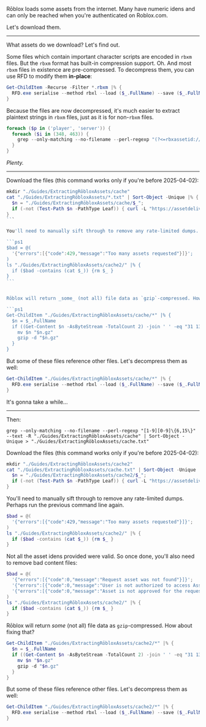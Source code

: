 Rōblox loads some assets from the internet. Many have numeric idens and can only be reached when you're authenticated on Roblox.com.

Let's download them.

---

What assets do we download? Let's find out.

Some files which contain important character scripts are encoded in `rbxm` files. But the `rbxm` format has built-in compression support. Oh. And most `rbxm` files in existence are pre-compressed. To decompress them, you can use RFD to modify them **in-place**:

```ps1
Get-ChildItem -Recurse -Filter *.rbxm |% {
  RFD.exe serialise --method rbxl --load ($_.FullName) --save ($_.FullName)
}
```

Because the files are now decompressed, it's much easier to extract plaintext strings in `rbxm` files, just as it is for non-`rbxm` files.

```ps1
foreach ($p in ('player', 'server')) {
  foreach ($i in (348, 463)) {
    grep --only-matching --no-filename --perl-regexp "(?<=rbxassetid://)[0-9]\{6,\}" -R .\Roblox\v$i\$p\Content\ | Sort-Object -Unique > "./Guides/ExtractingRōbloxAssets/$i-$p.txt"
  }
}
```

_Plenty._

---

Download the files (this command works only if you're before 2025-04-02):

````ps1
mkdir "./Guides/ExtractingRōbloxAssets/cache"
cat "./Guides/ExtractingRōbloxAssets/*.txt" | Sort-Object -Unique |% {
  $n = "./Guides/ExtractingRōbloxAssets/cache/$_";
  if (-not (Test-Path $n -PathType Leaf)) { curl -L "https://assetdelivery.roblox.com/v1/asset/?id=$_" --output $n }
}
```

You'll need to manually sift through to remove any rate-limited dumps.  Perhaps run the previous command line again.

```ps1
$bad = @(
  '{"errors":[{"code":429,"message":"Too many assets requested"}]}';
)
ls "./Guides/ExtractingRōbloxAssets/cache2/" |% {
  if ($bad -contains (cat $_)) {rm $_ }
}
```


Rōblox will return _some_ (not all) file data as `gzip`-compressed. How about fixing that?

```ps1
Get-ChildItem "./Guides/ExtractingRōbloxAssets/cache/*" |% {
  $n = $_.FullName
  if ((Get-Content $n -AsByteStream -TotalCount 2) -join ' ' -eq "31 139") {
    mv $n "$n.gz"
    gzip -d "$n.gz"
  }
}
````

But some of these files reference other files. Let's decompress them as well:

```ps1
Get-ChildItem "./Guides/ExtractingRōbloxAssets/cache/*" |% {
  RFD.exe serialise --method rbxl --load ($_.FullName) --save ($_.FullName)
}
```

It's gonna take a while...

---

Then:

```
grep --only-matching --no-filename --perl-regexp "[1-9][0-9]\{6,15\}" --text -R "./Guides/ExtractingRōbloxAssets/cache" | Sort-Object -Unique > "./Guides/ExtractingRōbloxAssets/cache.txt"
```

Download the files (this command works only if you're before 2025-04-02):

```ps1
mkdir "./Guides/ExtractingRōbloxAssets/cache2"
cat "./Guides/ExtractingRōbloxAssets/cache.txt" | Sort-Object -Unique |% {
  $n = "./Guides/ExtractingRōbloxAssets/cache2/$_";
  if (-not (Test-Path $n -PathType Leaf)) { curl -L "https://assetdelivery.roblox.com/v1/asset/?id=$_" --output $n }
}
```

You'll need to manually sift through to remove any rate-limited dumps. Perhaps run the previous command line again.

```ps1
$bad = @(
  '{"errors":[{"code":429,"message":"Too many assets requested"}]}';
)
ls "./Guides/ExtractingRōbloxAssets/cache2/" |% {
  if ($bad -contains (cat $_)) {rm $_ }
}
```

Not all the asset idens provided were valid. So once done, you'll also need to remove bad content files:

```ps1
$bad = @(
  '{"errors":[{"code":0,"message":"Request asset was not found"}]}';
  '{"errors":[{"code":0,"message":"User is not authorized to access Asset."}]}';
  '{"errors":[{"code":0,"message":"Asset is not approved for the requester"}]}';
)
ls "./Guides/ExtractingRōbloxAssets/cache2/" |% {
  if ($bad -contains (cat $_)) {rm $_ }
}
```

Rōblox will return _some_ (not all) file data as `gzip`-compressed. How about fixing that?

```ps1
Get-ChildItem "./Guides/ExtractingRōbloxAssets/cache2/*" |% {
  $n = $_.FullName
  if ((Get-Content $n -AsByteStream -TotalCount 2) -join ' ' -eq "31 139") {
    mv $n "$n.gz"
    gzip -d "$n.gz"
  }
}
```

But some of these files reference other files. Let's decompress them as well:

```ps1
Get-ChildItem "./Guides/ExtractingRōbloxAssets/cache2/*" |% {
  RFD.exe serialise --method rbxl --load ($_.FullName) --save ($_.FullName)
}
```
